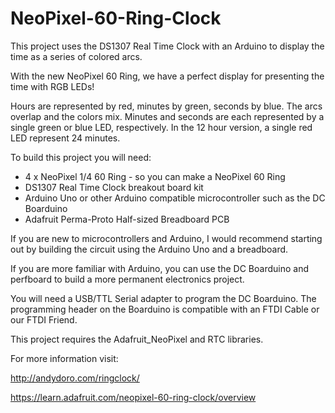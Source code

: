NeoPixel-60-Ring-Clock
======================

This project uses the DS1307 Real Time Clock with an Arduino to display the time as a series of colored arcs.

With the new NeoPixel 60 Ring, we have a perfect display for presenting the time with RGB LEDs!

Hours are represented by red, minutes by green, seconds by blue. The arcs overlap and the colors mix. Minutes and seconds are each represented by a single green or blue LED, respectively. In the 12 hour version, a single red LED represent 24 minutes.

To build this project you will need:

* 4 x NeoPixel 1/4 60 Ring - so you can make a NeoPixel 60 Ring
* DS1307 Real Time Clock breakout board kit
* Arduino Uno or other Arduino compatible microcontroller such as the DC Boarduino
* Adafruit Perma-Proto Half-sized Breadboard PCB

If you are new to microcontrollers and Arduino, I would recommend starting out by building the circuit using the Arduino Uno and a breadboard.

If you are more familiar with Arduino, you can use the DC Boarduino and perfboard to build a more permanent electronics project.

You will need a USB/TTL Serial adapter to program the DC Boarduino.  The programming header on the Boarduino is compatible with an FTDI Cable or our FTDI Friend.


This project requires the Adafruit_NeoPixel and RTC libraries.

For more information visit:

http://andydoro.com/ringclock/

https://learn.adafruit.com/neopixel-60-ring-clock/overview
